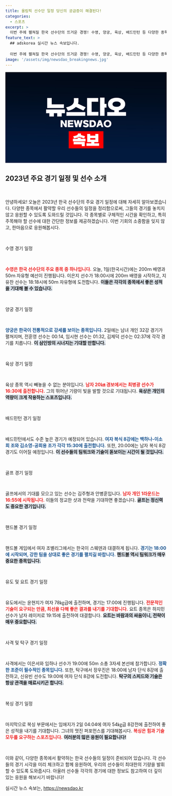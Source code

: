 ```yaml
---
title: 올림픽 선수단 일정 당신의 궁금증이 해결된다!
categories:
  - 스포츠
excerpt: >
  이번 주에 펼쳐질 한국 선수단의 뜨거운 경쟁! 수영, 양궁, 육상, 배드민턴 등 다양한 종목에서 선수들이 세계를 상대로 펼치는 전투가 시작됩니다. 여러분의 응원을 기다립니다!
feature_text: >
  ## adskorea 실시간 뉴스 속보입니다.

  이번 주에 펼쳐질 한국 선수단의 뜨거운 경쟁! 수영, 양궁, 육상, 배드민턴 등 다양한 종목에서 선수들이 세계를 상대로 펼치는 전투가 시작됩니다. 여러분의 응원을 기다립니다!
image: '/assets/img/newsdao_breakingnews.jpg'
---
```


<p><img src="/assets/img/newsdao_breakingnews.jpg" alt="adskorea 속보" /></p>

<h2 data-ke-size="size26">2023년 주요 경기 일정 및 선수 소개</h2>

<p data-ke-size="size16">&nbsp;</p>

<p>안녕하세요! 오늘은 2023년 한국 선수단의 주요 경기 일정에 대해 자세히 알아보겠습니다. 다양한 종목에서 활약할 우리 선수들의 일정을 정리함으로써, 그들의 경기를 놓치지 않고 응원할 수 있도록 도와드릴 것입니다. 각 종목별로 구체적인 시간을 확인하고, 특히 주목해야 할 선수에 대한 간단한 정보를 제공하겠습니다. 이번 기회의 소중함을 잊지 않고, 한마음으로 응원해봅시다.</p>

<p data-ke-size="size16">&nbsp;</p>

<p>수영 경기 일정</p>

<p data-ke-size="size16">&nbsp;</p>

<p><b><span style="color: #ee2323;">수영은 한국 선수단의 주요 종목 중 하나입니다.</span></b> 오늘, 1일(한국시간)에는 200ｍ 배영과 50ｍ 자유형 예선이 진행됩니다. 이은지 선수가 18:00시에 200ｍ 배영을 시작하고, 지유찬 선수는 18:18시에 50ｍ 자유형에 도전합니다. <b><span style="background-color: #21538527;">이들은 각각의 종목에서 좋은 성적을 기대해 볼 수 있습니다.</span></b></p>

<p data-ke-size="size16">&nbsp;</p>

<p>양궁 경기 일정</p>

<p data-ke-size="size16">&nbsp;</p>

<p><b><span style="color: #1a5490;">양궁은 한국이 전통적으로 강세를 보이는 종목입니다.</span></b> 2일에는 남녀 개인 32강 경기가 펼쳐지며, 전훈영 선수는 00:14, 임시현 선수는 01:32, 김제덕 선수는 02:37에 각각 경기를 치릅니다. <b><span style="background-color: #21538527;">이 삼인방의 시너지는 기대할 만합니다.</span></b></p>

<p data-ke-size="size16">&nbsp;</p>

<p>육상 경기 일정</p>

<p data-ke-size="size16">&nbsp;</p>

<p>육상 종목 역시 빼놓을 수 없는 분야입니다. <b><span style="color: #ee2323;">남자 20㎞ 경보에서는 최병광 선수가 16:30에 출전합니다.</span></b> 그의 뛰어난 기량이 빛을 발할 것으로 기대됩니다. <b><span style="background-color: #21538527;">육상은 개인의 역량이 크게 작용하는 스포츠입니다.</span></b></p>

<p data-ke-size="size16">&nbsp;</p>

<p>배드민턴 경기 일정</p>

<p data-ke-size="size16">&nbsp;</p>

<p>배드민턴에서도 수준 높은 경기가 예정되어 있습니다. <b><span style="color: #1a5490;">여자 복식 8강에는 백하나-이소희 조와 김소영-공희용 조가 각각 15:30에 출전합니다.</span></b> 또한, 20:00에는 남자 복식 8강 경기도 이어질 예정입니다. <b><span style="background-color: #21538527;">이 선수들의 팀워크와 기술이 돋보이는 시간이 될 것입니다.</span></b></p>

<p data-ke-size="size16">&nbsp;</p>

<p>골프 경기 일정</p>

<p data-ke-size="size16">&nbsp;</p>

<p>골프에서의 기대를 모으고 있는 선수는 김주형과 안병훈입니다. <b><span style="color: #ee2323;">남자 개인 1라운드는 16:55에 시작됩니다.</span></b> 이들의 정교한 샷과 전략을 기대하면 좋겠습니다. <b><span style="background-color: #21538527;">골프는 정신력도 중요한 경기입니다.</span></b></p>

<p data-ke-size="size16">&nbsp;</p>

<p>핸드볼 경기 일정</p>

<p data-ke-size="size16">&nbsp;</p>

<p>핸드볼 게임에서 여자 조별리그에서는 한국이 스웨덴과 대결하게 됩니다. <b><span style="color: #1a5490;">경기는 18:00에 시작되며, 강한 팀을 상대로 좋은 경기를 펼치길 바랍니다.</span></b> <b><span style="background-color: #21538527;">핸드볼 역시 팀워크가 매우 중요한 종목입니다.</span></b></p>

<p data-ke-size="size16">&nbsp;</p>

<p>유도 및 요트 경기 일정</p>

<p data-ke-size="size16">&nbsp;</p>

<p>유도에서는 윤현지가 여자 78㎏급에 출전하며, 경기는 17:00에 진행됩니다. <b><span style="color: #ee2323;">전문적인 기술이 요구되는 만큼, 최선을 다해 좋은 결과를 내기를 기대합니다.</span></b> 요트 종목은 하지민 선수가 남자 레이저로 19:15에 출전하여 대결합니다. <b><span style="background-color: #21538527;">요트는 바람과의 싸움이니, 전략이 매우 중요합니다.</span></b></p>

<p data-ke-size="size16">&nbsp;</p>

<p>사격 및 탁구 경기 일정</p>

<p data-ke-size="size16">&nbsp;</p>

<p>사격에서는 이은서와 임하나 선수가 19:00에 50m 소총 3자세 본선에 참가합니다. <b><span style="color: #1a5490;">정확한 조준이 필수적인 종목입니다.</span></b> 또한, 탁구에서 장우진은 18:00에 남자 단식 8강에 출전하고, 신유빈 선수도 19:00에 여자 단식 8강에 도전합니다. <b><span style="background-color: #21538527;">탁구의 스피드와 기술은 항상 관객을 매료시키곤 합니다.</span></b></p>

<p data-ke-size="size16">&nbsp;</p>

<p>복싱 경기 일정</p>

<p data-ke-size="size16">&nbsp;</p>

<p>마지막으로 복싱 부문에서는 임애지가 2일 04:04에 여자 54㎏급 8강전에 출전하여 좋은 성적을 내기를 기대합니다. 그녀의 멋진 퍼포먼스를 기대해봅시다. <b><span style="color: #ee2323;">복싱은 힘과 기술 모두를 요구하는 스포츠입니다.</span></b> <b><span style="background-color: #21538527;">여러분의 많은 응원이 필요합니다!</span></b></p>

<p data-ke-size="size16">&nbsp;</p>

<p>이와 같이, 다양한 종목에서 활약하는 한국 선수들의 일정이 준비되어 있습니다. 각 선수들의 경기 시각을 미리 체크하고 함께 응원하여, 우리의 선수들이 최대한의 기량을 발휘할 수 있도록 도와줍시다. 아울러 선수들 각각의 경기에 대한 정보도 참고하여 더 깊이 있는 응원을 해보시기 바랍니다!</p>
실시간 뉴스 속보는, <a href="https://newsdao.kr" rel="dofollow">https://newsdao.kr</a>


